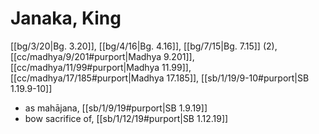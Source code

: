 # Janaka, King

[[bg/3/20|Bg. 3.20]], [[bg/4/16|Bg. 4.16]], [[bg/7/15|Bg. 7.15]] (2), [[cc/madhya/9/201#purport|Madhya 9.201]], [[cc/madhya/11/99#purport|Madhya 11.99]], [[cc/madhya/17/185#purport|Madhya 17.185]], [[sb/1/19/9-10#purport|SB 1.19.9-10]]

* as mahājana, [[sb/1/9/19#purport|SB 1.9.19]]
* bow sacrifice of, [[sb/1/12/19#purport|SB 1.12.19]]

